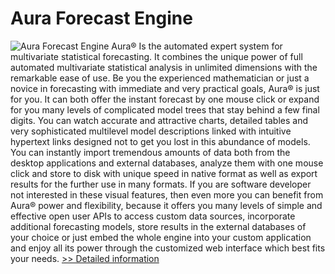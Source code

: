 # Aura Forecast Engine
![Aura Forecast Engine](https://mycommerce.akamaized.net/api/pimages/P196462/BIG/196462.JPG)
Aura® Is the automated expert system for multivariate statistical forecasting. It combines the unique power of full automated multivariate statistical analysis in unlimited dimensions with the remarkable ease of use. Be you the experienced mathematician or just a novice in forecasting with immediate and very practical goals, Aura® is just for you. It can both offer the instant forecast by one mouse click or expand for you many levels of complicated model trees that stay behind a few final digits. You can watch accurate and attractive charts, detailed tables and very sophisticated multilevel model descriptions linked with intuitive hypertext links designed not to get you lost in this abundance of models. You can instantly import tremendous amounts of data both from the desktop applications and external databases, analyze them with one mouse click and store to disk with unique speed in native format as well as export results for the further use in many formats. If you are software developer not interested in these visual features, then even more you can benefit from Aura® power and flexibility, because it offers you many levels of simple and effective open user APIs to access custom data sources, incorporate additional forecasting models, store results in the external databases of your choice or just embed the whole engine into your custom application and enjoy all its power through the customized web interface which best fits your needs.
[>> Detailed information](https://secure.shareit.com/shareit/product.html?productid=196462&affiliateid=200057808)